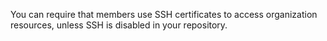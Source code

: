 You can require that members use SSH certificates to access organization resources, unless SSH is disabled in your repository.
